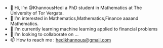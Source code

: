- 👋 Hi, I’m @KhannousHedi a PhD student in Mathematics at The University of Tor Vergata.
- 👀 I’m interested in Mathematics,Mathematics,Finance aaaand Mathematics.
- 🌱 I’m currently learning machine learning applied to financial problems
- 💞️ I’m looking to collaborate on ...
- 📫 How to reach me : hedikhannous@gmail.com

<!---
KhannousHedi/KhannousHedi is a ✨ special ✨ repository because its `README.md` (this file) appears on your GitHub profile.
You can click the Preview link to take a look at your changes.
--->
